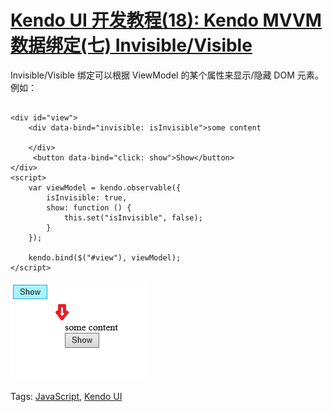 # [Kendo UI 开发教程(18): Kendo MVVM 数据绑定(七) Invisible/Visible](http://www.imobilebbs.com/wordpress/archives/4654)

Invisible/Visible 绑定可以根据 ViewModel 的某个属性来显示/隐藏 DOM 元素。
例如：

```

<div id="view">
    <div data-bind="invisible: isInvisible">some content
       
    </div>
     <button data-bind="click: show">Show</button>
</div>
<script>
    var viewModel = kendo.observable({
        isInvisible: true,
        show: function () {
            this.set("isInvisible", false);
        }
    });

    kendo.bind($("#view"), viewModel);
</script>

```

![](images/29.jpg)

Tags: [JavaScript](http://www.imobilebbs.com/wordpress/archives/tag/javascript), [Kendo UI](http://www.imobilebbs.com/wordpress/archives/tag/kendo-ui)